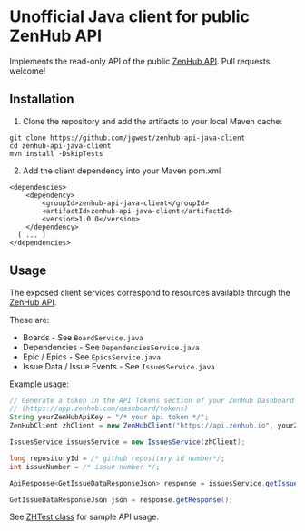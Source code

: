 # Unofficial Java client for public ZenHub API

Implements the read-only API of the public [ZenHub API](https://github.com/ZenHubIO/API). Pull requests welcome!


## Installation


1) Clone the repository and add the artifacts to your local Maven cache:
```
git clone https://github.com/jgwest/zenhub-api-java-client
cd zenhub-api-java-client
mvn install -DskipTests
```

2) Add the client dependency into your Maven pom.xml
```
<dependencies>
	<dependency>
		<groupId>zenhub-api-java-client</groupId>
		<artifactId>zenhub-api-java-client</artifactId>
		<version>1.0.0</version>
	</dependency>
  ( ... )
</dependencies>
```


## Usage

The exposed client services correspond to resources available through the [ZenHub API](https://github.com/ZenHubIO/API).

These are:
- Boards - See `BoardService.java`
- Dependencies - See `DependenciesService.java`
- Epic / Epics - See `EpicsService.java`
- Issue Data / Issue Events - See `IssuesService.java`

Example usage:
```java
// Generate a token in the API Tokens section of your ZenHub Dashboard 
// (https://app.zenhub.com/dashboard/tokens)
String yourZenHubApiKey = "/* your api token */"; 
ZenHubClient zhClient = new ZenHubClient("https://api.zenhub.io", yourZenHubApiKey);

IssuesService issuesService = new IssuesService(zhClient);

long repositoryId = /* github repository id number*/;
int issueNumber = /* issue number */;

ApiResponse<GetIssueDataResponseJson> response = issuesService.getIssueData(repositoryId, issueNumber);

GetIssueDataResponseJson json = response.getResponse();

```

See [ZHTest class](https://github.com/jgwest/zenhub-api-java-client/blob/master/tests/com/zhapi/tests/ZHTest.java) for sample API usage. 


